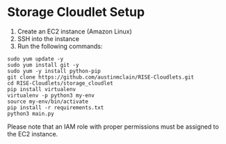 # Storage Cloudlet Setup
1. Create an EC2 instance (Amazon Linux)
2. SSH into the instance
3. Run the following commands:
```
sudo yum update -y
sudo yum install git -y
sudo yum -y install python-pip
git clone https://github.com/austinmclain/RISE-Cloudlets.git
cd RISE-Cloudlets/storage_cloudlet
pip install virtualenv
virtualenv -p python3 my-env
source my-env/bin/activate
pip install -r requirements.txt
python3 main.py
```

Please note that an IAM role with proper permissions must be assigned to the EC2 instance.
